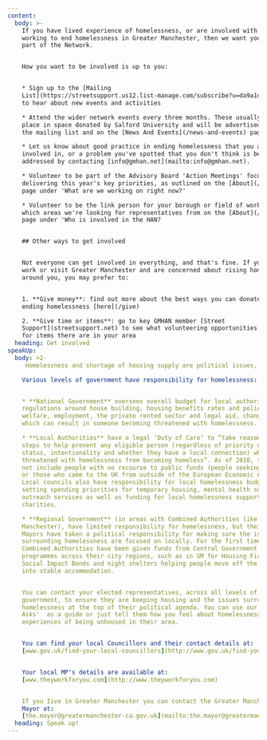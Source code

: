 ```yaml
---
content:
  body: >-
    If you have lived experience of homelessness, or are involved with a project
    working to end homelessness in Greater Manchester, then we want you to be a
    part of the Network. 


    How you want to be involved is up to you:


    * Sign up to the [Mailing
    List](https://streetsupport.us12.list-manage.com/subscribe?u=da9a1d4bb2b1a69a981456972&id=3c6ae13085)
    to hear about new events and activities

    * Attend the wider network events every three months. These usually take
    place in space donated by Salford University and will be advertised through
    the mailing list and on the [News And Events](/news-and-events) page.

    * Let us know about good practice in ending homelessness that you are
    involved in, or a problem you've spotted that you don't think is being
    addressed by contacting [info@gmhan.net](mailto:info@gmhan.net). 

    * Volunteer to be part of the Advisory Board 'Action Meetings' focused on
    delivering this year's key priorities, as outlined on the [About](/about)
    page under 'What are we working on right now?'

    * Volunteer to be the link person for your borough or field of work. See
    which areas we're looking for representatives from on the [About](/about)
    page under 'Who is involved in the HAN?


    ## Other ways to get involved


    Not everyone can get involved in everything, and that's fine. If you live,
    work or visit Greater Manchester and are concerned about rising homelessness
    around you, you may prefer to:


    1. **Give money**: find out more about the best ways you can donate to
    ending homelessness [here](/give)

    2. **Give time or items**: go to key GMHAN member [Street
    Support](streetsupport.net) to see what volunteering opportunities or need
    for items there are in your area
  heading: Get involved
speakUp:
  body: >2-
     Homelessness and shortage of housing supply are political issues, meaning we need a political response as well as the excellent work on the ground across Greater Manchester, to come close to ending homelessness. **Everyone's** **voice counts** in raising these issues with decision makers. So what can you do and who can you speak to?

    Various levels of government have responsibility for homelessness:


    * **National Government** oversees overall budget for local authorities,
    regulations around house building, housing benefits rates and policies on
    welfare, employment, the private rented sector and legal aid, changes to
    which can result in someone becoming threatened with homelessness.

    * **Local Authorities** have a legal ‘Duty of Care’ to “take reasonable
    steps to help prevent any eligible person (regardless of priority need
    status, intentionality and whether they have a local connection) who is
    threatened with homelessness from becoming homeless”. As of 2010, this does
    not include people with no recourse to public funds (people seeking asylum
    or those who came to the UK from outside of the European Economic Area).
    Local councils also have responsibility for local homelessness budgets,
    setting spending priorities for temporary housing, mental health support and
    outreach services as well as funding for local homelessness support
    charities.

    * **Regional Government** (in areas with Combined Authorities like Greater
    Manchester), have limited responsibility for homelessness, but their elected
    Mayors have taken a political responsibility for making sure the issues
    surrounding homelessness are focused on locally. For the first time,
    Combined Authorities have been given funds from Central Government to run
    programmes across their city regions, such as in GM for Housing First,
    Social Impact Bonds and night shelters helping people move off the streets
    into stable accommodation.


    You can contact your elected representatives, across all levels of
    government, to ensure they are keeping housing and the issues surrounding
    homelessness at the top of their political agenda. You can use our 'National
    Asks'  as a guide or just tell them how you feel about homelessness and your
    experiences of being unhoused in their area.


    You can find your local Councillors and their contact details at:
    [www.gov.uk/find-your-local-councillors](http://www.gov.uk/find-your-local-councillors)


    Your local MP's details are available at:
    [www.theyworkforyou.com](http://www.theyworkforyou.com)


    If you Iive in Greater Manchester you can contact the Greater Manchester
    Mayor at:
    [the.mayor@greatermanchester-ca.gov.uk](mailto:the.mayor@greatermanchester-ca.gov.uk)
  heading: Speak up!
---
```


